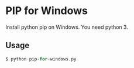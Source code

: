 # PIP for Windows
Install python pip on Windows. You need python 3.

## Usage
```python
$ python pip-for-windows.py

